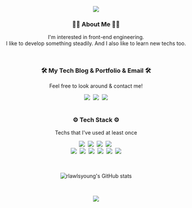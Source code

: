 <div align="center">
<img src="https://capsule-render.vercel.app/api?type=waving&color=auto&height=140&section=header&text=😀%20Hi,%20I'm%20front-end%20engineer%20Kim%20Jin%20Young!&fontSize=36" />
</div>

<h3 align="center"> 👨‍💻 About Me 👨‍💻</h3>
<p align="center">
  I'm interested in front-end engineering. 
  <br/> I like to develop something steadily. And I also like to learn new techs too.
</p>

<br/>

<h3 align="center"> 🛠 My Tech Blog & Portfolio & Email 🛠</h3>

<p align="center"> Feel free to look around & contact me! </p>

  <div align="center">
  <a href="https://velog.io/@jinyoung985"><img src="https://img.shields.io/badge/velog-11B48A?style=flat-square&logo=Vimeo&logoColor=white&link=https://velog.io/@jinyoung985"/></a>&nbsp
  <a href="https://rlawlsyoung.netlify.app/"><img src="https://img.shields.io/badge/Portfolio-black?style=flat-square&logo=bookstack&logoColor=white&link=https://rlawlsyoung.netlify.app/"/></a>&nbsp
  <a href="mailto:jinyoung01099@gmail.com"><img src="https://img.shields.io/badge/Gmail-d14836?style=flat-square&logo=Gmail&logoColor=white&link=jinyoung01099@gmail.com"/></a>
</div>

<br/>

<h3 align="center">⚙ Tech Stack ⚙</h3>

<p align="center"> Techs that I've used at least once </p>

<div align="center">
 <img src="https://img.shields.io/badge/JavaScript-F7DF1E?style=flat-square&logo=JavaScript&logoColor=black"/></a>&nbsp 
 <img src="https://img.shields.io/badge/TypeScript-3178C6?style=flat-square&logo=TypeScript&logoColor=white"/></a>&nbsp 
 <img src="https://img.shields.io/badge/React-16181d?style=flat-square&logo=React&logoColor=#61DAFB"/></a>&nbsp 
  <img src="https://img.shields.io/badge/Next.js-000000?style=flat-square&logo=Next.js&logoColor=white"/></a>&nbsp <br>
 <img src="https://img.shields.io/badge/Recoil-3578e5?style=flat-square&logo=Ray&logoColor=black"/></a>&nbsp
 <img src="https://img.shields.io/badge/Redux-764ABC?style=flat-square&logo=Redux&logoColor=white"/></a>&nbsp
 <img src="https://img.shields.io/badge/HTML5-E34F26?style=flat-square&logo=HTML5&logoColor=white"/></a>&nbsp 
 <img src="https://img.shields.io/badge/CSS-1572B6?style=flat-square&logo=css3&logoColor=white"/></a>&nbsp
 <img src="https://img.shields.io/badge/styled_components-DB7093?style=flat-square&logo=styled-components&logoColor=white"/></a>&nbsp
 <img src="https://img.shields.io/badge/MUI-007FFF?style=flat-square&logo=MUI&logoColor=white"/></a>



 
</div>
  
<br/>
<br/>
<div align="center">
  
  ![rlawlsyoung's GitHub stats](https://github-readme-stats.vercel.app/api?username=rlawlsyoung&show_icons=true&theme=transparent)

    
<br/>
  
<a href="https://hits.seeyoufarm.com"><img src="https://hits.seeyoufarm.com/api/count/incr/badge.svg?url=https%3A%2F%2Fgithub.com%2Frlawlsyoung%2Fhit-counter&count_bg=%2379C83D&title_bg=%23555555&icon=&icon_color=%23E7E7E7&title=hits&edge_flat=false"/></a>
  

  </div>
